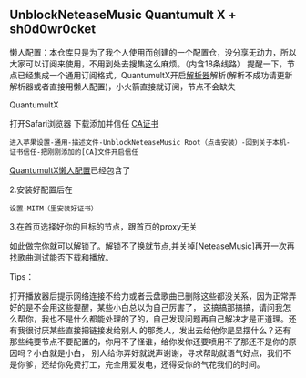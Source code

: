 ## UnblockNeteaseMusic Quantumult X + sh0d0wr0cket

懒人配置：本仓库只是为了我个人使用而创建的一个配置仓，没分享无动力，所以大家可以订阅来使用，不用到处去搜集这么麻烦。（内含18条线路） 提醒一下，节点已经集成一个通用订阅格式，QuantumultX开启[解析器](https://raw.githubusercontent.com/KOP-XIAO/QuantumultX/master/Scripts/resource-parser.js)解析(解析不成功请更新解析器或者直接用懒人配置)，小火箭直接就订阅，节点不会缺失

QuantumultX

打开Safari浏览器 下载添加并信任 [CA证书](https://raw.githubusercontent.com/o7y0/GeneralSubscribe/main/UnblockNeteaseMusic/ca.crt)
```
进入苹果设置-通用-描述文件-UnblockNeteaseMusic Root（点击安装）-回到关于本机-证书信任-把刚刚添加的[CA]文件开启信任 
```
[QuantumultX懒人配置](https://ghproxy.com/https://raw.githubusercontent.com/EylinSir/QuanX/main/QuanX-eSir.conf)已经包含了

2.安装好配置后在
```
设置-MITM（里安装好证书）
```
3.在首页选择好你的目标的节点，跟首页的proxy无关

如此做完你就可以解锁了。解锁不了换就节点,并关掉[NeteaseMusic]再开一次再找歌曲测试能否下载和播放。

Tips：

打开播放器后提示网络连接不给力或者云盘歌曲已删除这些都没关系，因为正常弄好的是不会用这些提醒，某些小白总以为自己厉害了， 这搞搞那搞搞，请问我怎么帮你，我也不是什么都能处理的了的，自己发现问题再自己解决才是正道理。还有我很讨厌某些直接把链接发给别人 的那类人，发出去给他你是显摆什么？还有那些纯要节点不要配置的，你用不了怪谁，给你发你还要喷用不了那还不是你的原因吗？小白就是小白， 别人给你弄好就说声谢谢，寻求帮助就语气好点，我们不是你爹，还给你免费打工，完全用爱发电，还得受你的气花我们的时间。


